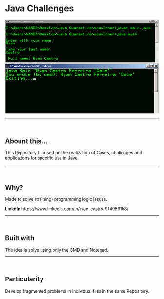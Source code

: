 <h1>Java Challenges</h1>
<img src="img/ScreenS-InnerScanner-on-CMD.PNG">
<img src="img/ScreenS-Param-on-CMD.PNG">
<hr><br>

<h2>Abount this...</h2>
<p>This Repository focused on the realization of Cases, challenges and applications for specific use in Java.</p>

<hr><br>
<h2>Why?</h2>
<p>Made to solve (training) programming logic issues.</p>
<blue><b>LinkdIn</b></blue> https://www.linkedin.com/in/ryan-castro-9149561b8/

<hr><br>
<h2>Built with</h2>
<p>The idea is solve using only the CMD and Notepad.</p>

<hr><br>
<h2>Particularity</h2>
<p>Develop fragmented problems in individual files in the same Repository.</p>